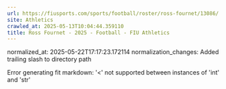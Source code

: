 ```yaml
---
url: https://fiusports.com/sports/football/roster/ross-fournet/13086/
site: Athletics
crawled_at: 2025-05-13T10:04:44.359110
title: Ross Fournet - 2025 - Football - FIU Athletics
---
```

normalized_at: 2025-05-22T17:17:23.172114
normalization_changes: Added trailing slash to directory path

Error generating fit markdown: '<' not supported between instances of 'int' and 'str'